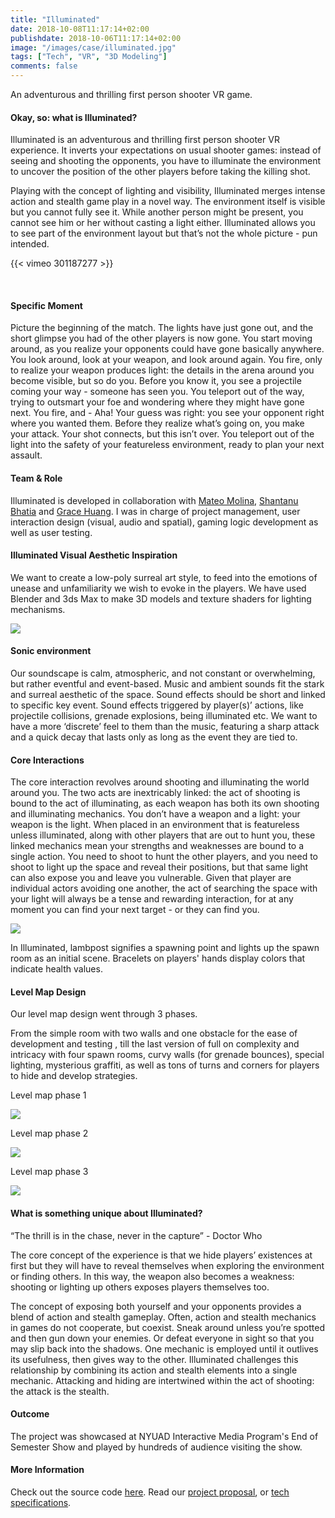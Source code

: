```yaml
---
title: "Illuminated"
date: 2018-10-08T11:17:14+02:00
publishdate: 2018-10-06T11:17:14+02:00
image: "/images/case/illuminated.jpg"
tags: ["Tech", "VR", "3D Modeling"]
comments: false
---
```


An adventurous and thrilling first person shooter VR game.

#### Okay, so: what is Illuminated?
Illuminated is an adventurous and thrilling first person shooter VR experience. It inverts your expectations on usual shooter games: instead of seeing and shooting the opponents, you have to illuminate the environment to uncover the position of the other players before taking the killing shot.

Playing with the concept of lighting and visibility, Illuminated merges intense action and stealth game play in a novel way. The environment itself is visible but you cannot fully see it. While another person might be present, you cannot see him or her without casting a light either. Illuminated allows you to see part of the environment layout but that’s not the whole picture - pun intended.

{{< vimeo 301187277 >}}

<br>

#### Specific Moment
Picture the beginning of the match. The lights have just gone out, and the short glimpse you had of the other players is now gone. You start moving around, as you realize your opponents could have gone basically anywhere. You look around, look at your weapon, and look around again. You fire, only to realize your weapon produces light: the details in the arena around you become visible, but so do you. Before you know it, you see a projectile coming your way - someone has seen you. You teleport out of the way, trying to outsmart your foe and wondering where they might have gone next. You fire, and - Aha! Your guess was right: you see your opponent right where you wanted them. Before they realize what’s going on, you make your attack. Your shot connects, but this isn’t over. You teleport out of the light into the safety of your featureless environment, ready to plan your next assault.


#### Team & Role
Illuminated is developed in collaboration
with [Mateo Molina](http://www.mateocodes.art/hi.html), [Shantanu Bhatia](http://shantanubhatia.io/) and [Grace Huang](https://www.instagram.com/thatgracehuang/).
I was in charge of project management, user interaction design (visual, audio and spatial), 
gaming logic development as well as user testing.

#### Illuminated Visual Aesthetic Inspiration
We want to create a low-poly surreal art style, to feed into the emotions of unease and unfamiliarity we wish to evoke in the players. We have used Blender and 3ds Max to make 3D models and texture shaders for lighting mechanisms.


![](/images/case/illuminated-moodboard.png)

#### Sonic environment
Our soundscape is calm, atmospheric, and not constant or overwhelming, but rather eventful and event-based. Music and ambient sounds fit the stark and surreal aesthetic of the space. Sound effects should be short and linked to specific key event. Sound effects triggered by player(s)’ actions, like projectile collisions, grenade explosions, being illuminated etc. We want to have a more ‘discrete’ feel to them than the music, featuring a sharp attack and a quick decay that lasts only as long as the event they are tied to.


#### Core Interactions
The core interaction revolves around shooting and illuminating the world around you. The two acts are inextricably linked: the act of shooting is bound to the act of illuminating, as each weapon has both its own shooting and illuminating mechanics. You don’t have a weapon and a light: your weapon is the light. When placed in an environment that is featureless unless illuminated, along with other players that are out to hunt you, these linked mechanics mean your strengths and weaknesses are bound to a single action. You need to shoot to hunt the other players, and you need to shoot to light up the space and reveal their positions, but that same light can also expose you and leave you vulnerable. Given that player are individual actors avoiding one another, the act of searching the space with your light will always be a tense and rewarding interaction, for at any moment you can find your next target - or they can find you.

![](/images/case/bracelets.png)
<div class='image-info'>
In Illuminated, lambpost signifies a spawning
point and lights up the spawn room as an initial scene. 
Bracelets on players' hands 
display colors that indicate health values.
</div>



#### Level Map Design
Our level map design went through 3 phases.

From the simple room 
with two walls and one obstacle for the ease of development and testing
, till the last version of full on complexity and intricacy with four spawn rooms,
curvy walls (for grenade bounces), special lighting, mysterious graffiti, as well
as tons of turns and corners for players to hide and develop strategies. 

Level map phase 1

![](/images/case/level-map-1.png)

Level map phase 2

![](/images/case/level-map-2.png)

Level map phase 3

![](/images/case/level-map-3.png)

#### What is something unique about Illuminated?
“The thrill is in the chase, never in the capture” - Doctor Who

The core concept of the experience is that we hide players’ existences at first but they will have to reveal themselves when exploring the environment or finding others. In this way, the weapon also becomes a weakness: shooting or lighting up others exposes players themselves too.

The concept of exposing both yourself and your opponents provides a blend of action and stealth gameplay. Often, action and stealth mechanics in games do not cooperate, but coexist. Sneak around unless you’re spotted and then gun down your enemies. Or defeat everyone in sight so that you may slip back into the shadows. One mechanic is employed until it outlives its usefulness, then gives way to the other. Illuminated challenges this relationship by combining its action and stealth elements into a single mechanic. Attacking and hiding are intertwined within the act of shooting: the attack is the stealth.


#### Outcome
The project was showcased at NYUAD Interactive Media Program's
End of Semester Show and played by hundreds of audience
visiting the show.


#### More Information

Check out the source code [here](https://github.com/mjm973/Illuminated). Read our [project proposal](https://github.com/mjm973/Illuminated/blob/master/project_proposal.md),
 or [tech specifications](https://github.com/mjm973/Illuminated/blob/master/technical_specifications.md).